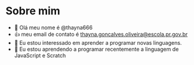 # Sobre mim
- 👋 Olá meu nome é @thayna666
- :+1: meu email de contato é thayna.goncalves.oliveira@escola.pr.gov.br
- 👀 Eu estou interessado em aprender a programar novas linguagens.
- 🌱 Eu estou aprendendo a programar recentemente a linguagem de JavaScript e Scratch

